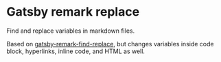 # Gatsby remark replace
Find and replace variables in markdown files.

Based on
[gatsby-remark-find-replace](https://github.com/angeloashmore/gatsby-remark-find-replace),
but changes variables inside code block, hyperlinks, inline code, and HTML as
well.